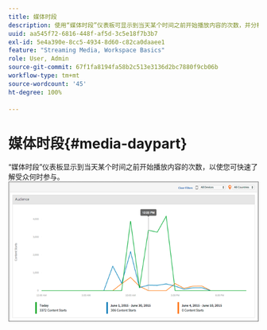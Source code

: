 ```yaml
---
title: 媒体时段
description: 使用“媒体时段”仪表板可显示到当天某个时间之前开始播放内容的次数，并分析受众参与的时间。
uuid: aa545f72-6816-448f-af5d-3c5e18f7b3b7
exl-id: 5e4a390e-8cc5-4934-8d60-c82ca0daaee1
feature: "Streaming Media, Workspace Basics"
role: User, Admin
source-git-commit: 67f1fa8194fa58b2c513e3136d2bc7880f9cb06b
workflow-type: tm+mt
source-wordcount: '45'
ht-degree: 100%

---
```


# 媒体时段{#media-daypart}

“媒体时段”仪表板显示到当天某个时间之前开始播放内容的次数，以使您可快速了解受众何时参与。![](assets/video-daypart-report.png)
